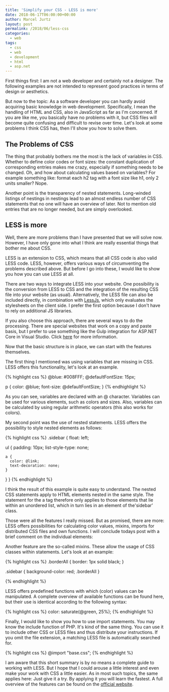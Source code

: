 ```yaml
---
title: 'Simplify your CSS - LESS is more'
date: 2018-06-17T06:00:00+00:00
author: Marcel Jurtz
layout: post
permalink: /2018/06/less-css
categories:
  - web
tags:
  - css
  - web
  - development
  - html
  - asp.net
---
```


First things first: I am not a web developer and certainly not a designer. The following examples are not intended to represent good practices in terms of design or aesthetics. 

But now to the topic: As a software developer you can hardly avoid acquiring basic knowledge in web development. Specifically, I mean the handling of HTML and CSS, also in JavaScript as far as I'm concerned. If you are like me, you basically have no problems with it, but CSS files will become quite confusing and difficult to revise over time. Let's look at some problems I think CSS has, then I'll show you how to solve them. 

## The Problems of CSS

The thing that probably bothers me the most is the lack of variables in CSS. Whether to define color codes or font sizes: the constant duplication of corresponding entries makes me crazy, especially if something needs to be changed. Oh, and how about calculating values based on variables? For example something like: format each h2 tag with a font size like h1, only 2 units smaller? Nope. 

Another point is the transparency of nested statements. Long-winded listings of nestings in nestings lead to an almost endless number of CSS statements that no one will have an overview of later. Not to mention old entries that are no longer needed, but are simply overlooked. 

## LESS is more 

Well, there are more problems than I have presented that we will solve now. However, I have only gone into what I think are really essential things that bother me about CSS. 

LESS is an extension to CSS, which means that all CSS code is also valid LESS code. LESS, however, offers various ways of circumventing the problems described above. But before I go into these, I would like to show you how you can use LESS at all. 

There are two ways to integrate LESS into your website. One possibility is the conversion from LESS to CSS and the integration of the resulting CSS file into your website (as usual). Alternatively, the LESS file can also be included directly, in combination with [LessJs](http://lesscss.org/usage/), which only evaluates the stylesheets on the client side. I prefer the first option because I don't have to rely on additional JS libraries. 

If you also choose this approach, there are several ways to do the processing. There are special websites that work on a copy and paste basis, but I prefer to use something like the Gulp integration for ASP.NET Core in Visual Studio. Click [here](https://docs.microsoft.com/en-us/aspnet/core/client-side/less-sass-fa?view=aspnetcore-2.1) for more information. 

Now that the basic structure is in place, we can start with the features themselves. 

The first thing I mentioned was using variables that are missing in CSS. LESS offers this functionality, let's look at an example. 

{% highlight css %}
@blue: #008FFF; 
@defaultFontSize: 15px; 

p { 
    color: @blue; 
    font-size: @defaultFontSize; 
} 
{% endhighlight %} 

As you can see, variables are declared with an @ character. Variables can be used for various elements, such as colors and sizes. Also, variables can be calculated by using regular arithmetic operators (this also works for colors). 

My second point was the use of nested statements. LESS offers the possibility to style nested elements as follows: 

{% highlight css %} 
.sidebar { 
  float: left; 

  ul { 
    padding: 10px; 
    list-style-type: none; 

    a { 
      color: @link; 
      text-decoration: none; 
    } 
  } 
} 
{% endhighlight %} 

I think the result of this example is quite easy to understand. The nested CSS statements apply to HTML elements nested in the same style. The statement for the a tag therefore only applies to those elements that lie within an unordered list, which in turn lies in an element of the'sidebar' class.  

Those were all the features I really missed. But as promised, there are more: LESS offers possibilities for calculating color values, mixins, imports for distributed CSS files and own functions. I will conclude todays post with a brief comment on the individual elements: 

Another feature are the so-called mixins. These allow the usage of CSS classes within statements. Let's look at an example: 

{% highlight css %} 
.borderAll { 
  border: 1px solid black; 
} 

.sidebar { 
  background-color: red; 
  .borderAll 
} 

{% endhighlight %} 

LESS offers predefined functions with which (color) values can be manipulated. A complete overview of available functions can be found here, but their use is identical according to the following syntax:

{% highlight css %} 
color: saturate(@green, 25%); 
{% endhighlight %} 

Finally, I would like to show you how to use import statements. You may know the include function of PHP. It's kind of the same thing. You can use it to include other CSS or LESS files and thus distribute your instructions. If you omit the file extension, a matching LESS file is automatically searched for. 

{% highlight css %} 
@import "base.css"; 
{% endhighlight %} 

I am aware that this short summary is by no means a complete guide to working with LESS. But I hope that I could arouse a little interest and even make your work with CSS a little easier. As in most such topics, the same applies here: Just give it a try. By applying it you will learn the fastest. A full overview of the features can be found on the [official website](http://lesscss.org/). 